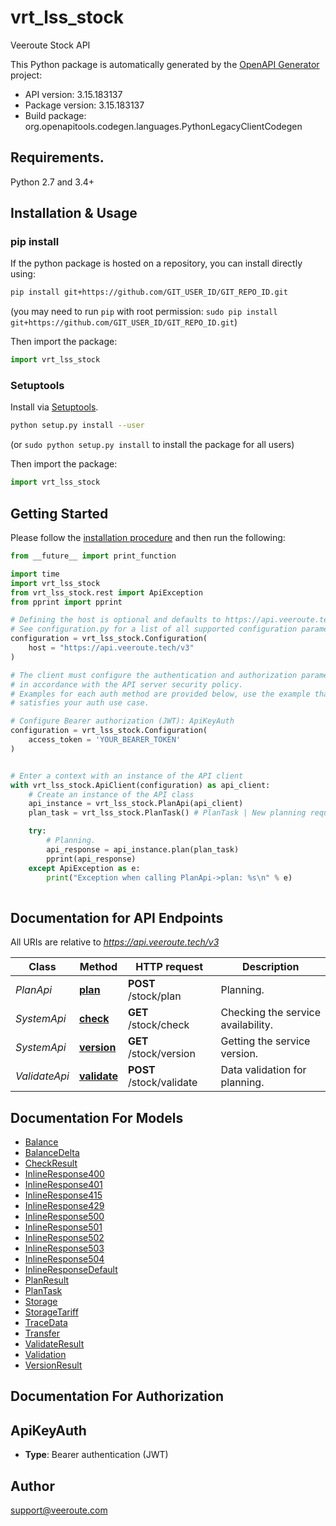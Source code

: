 # vrt_lss_stock
Veeroute Stock API

This Python package is automatically generated by the [OpenAPI Generator](https://openapi-generator.tech) project:

- API version: 3.15.183137
- Package version: 3.15.183137
- Build package: org.openapitools.codegen.languages.PythonLegacyClientCodegen

## Requirements.

Python 2.7 and 3.4+

## Installation & Usage
### pip install

If the python package is hosted on a repository, you can install directly using:

```sh
pip install git+https://github.com/GIT_USER_ID/GIT_REPO_ID.git
```
(you may need to run `pip` with root permission: `sudo pip install git+https://github.com/GIT_USER_ID/GIT_REPO_ID.git`)

Then import the package:
```python
import vrt_lss_stock
```

### Setuptools

Install via [Setuptools](http://pypi.python.org/pypi/setuptools).

```sh
python setup.py install --user
```
(or `sudo python setup.py install` to install the package for all users)

Then import the package:
```python
import vrt_lss_stock
```

## Getting Started

Please follow the [installation procedure](#installation--usage) and then run the following:

```python
from __future__ import print_function

import time
import vrt_lss_stock
from vrt_lss_stock.rest import ApiException
from pprint import pprint

# Defining the host is optional and defaults to https://api.veeroute.tech/v3
# See configuration.py for a list of all supported configuration parameters.
configuration = vrt_lss_stock.Configuration(
    host = "https://api.veeroute.tech/v3"
)

# The client must configure the authentication and authorization parameters
# in accordance with the API server security policy.
# Examples for each auth method are provided below, use the example that
# satisfies your auth use case.

# Configure Bearer authorization (JWT): ApiKeyAuth
configuration = vrt_lss_stock.Configuration(
    access_token = 'YOUR_BEARER_TOKEN'
)


# Enter a context with an instance of the API client
with vrt_lss_stock.ApiClient(configuration) as api_client:
    # Create an instance of the API class
    api_instance = vrt_lss_stock.PlanApi(api_client)
    plan_task = vrt_lss_stock.PlanTask() # PlanTask | New planning request.

    try:
        # Planning.
        api_response = api_instance.plan(plan_task)
        pprint(api_response)
    except ApiException as e:
        print("Exception when calling PlanApi->plan: %s\n" % e)
    
```

## Documentation for API Endpoints

All URIs are relative to *https://api.veeroute.tech/v3*

Class | Method | HTTP request | Description
------------ | ------------- | ------------- | -------------
*PlanApi* | [**plan**](docs/PlanApi.md#plan) | **POST** /stock/plan | Planning.
*SystemApi* | [**check**](docs/SystemApi.md#check) | **GET** /stock/check | Checking the service availability.
*SystemApi* | [**version**](docs/SystemApi.md#version) | **GET** /stock/version | Getting the service version.
*ValidateApi* | [**validate**](docs/ValidateApi.md#validate) | **POST** /stock/validate | Data validation for planning.


## Documentation For Models

 - [Balance](docs/Balance.md)
 - [BalanceDelta](docs/BalanceDelta.md)
 - [CheckResult](docs/CheckResult.md)
 - [InlineResponse400](docs/InlineResponse400.md)
 - [InlineResponse401](docs/InlineResponse401.md)
 - [InlineResponse415](docs/InlineResponse415.md)
 - [InlineResponse429](docs/InlineResponse429.md)
 - [InlineResponse500](docs/InlineResponse500.md)
 - [InlineResponse501](docs/InlineResponse501.md)
 - [InlineResponse502](docs/InlineResponse502.md)
 - [InlineResponse503](docs/InlineResponse503.md)
 - [InlineResponse504](docs/InlineResponse504.md)
 - [InlineResponseDefault](docs/InlineResponseDefault.md)
 - [PlanResult](docs/PlanResult.md)
 - [PlanTask](docs/PlanTask.md)
 - [Storage](docs/Storage.md)
 - [StorageTariff](docs/StorageTariff.md)
 - [TraceData](docs/TraceData.md)
 - [Transfer](docs/Transfer.md)
 - [ValidateResult](docs/ValidateResult.md)
 - [Validation](docs/Validation.md)
 - [VersionResult](docs/VersionResult.md)


## Documentation For Authorization


## ApiKeyAuth

- **Type**: Bearer authentication (JWT)


## Author

support@veeroute.com



